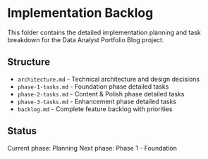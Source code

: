 # Implementation Backlog

This folder contains the detailed implementation planning and task breakdown for the Data Analyst Portfolio Blog project.

## Structure

- `architecture.md` - Technical architecture and design decisions
- `phase-1-tasks.md` - Foundation phase detailed tasks
- `phase-2-tasks.md` - Content & Polish phase detailed tasks  
- `phase-3-tasks.md` - Enhancement phase detailed tasks
- `backlog.md` - Complete feature backlog with priorities

## Status

Current phase: Planning
Next phase: Phase 1 - Foundation